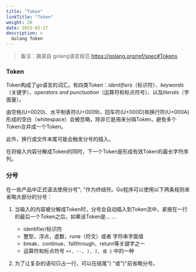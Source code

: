 ```yaml
---
title: "Token"
linkTitle: "Token"
weight: 20
date: 2025-02-27
description: >
  Golang Token
---
```




> 备注：摘录自 golang语言规范 https://golang.org/ref/spec#Tokens

### Token

Token构成了go语言的词汇。有四类Token：*identifiers*（标识符）、*keywords*（关键字）、*operators and punctuation*（运算符和标点符号）、以及*literals*（字面量）。

由空格(U+0020)、水平制表符(U+0009)、回车符(U+000D)和换行符(U+000A)形成的空白（whitespace）会被忽略，除非它是用来分隔Token，避免多个Token合并成一个Token。

此外，换行或文件末尾可能会触发分号的插入。

在将输入内容分解成Token的同时，下一个Token是形成有效Token的最长字符序列。

### 分号

在一些产品中正式语法使用分号"; "作为终结符。Go程序可以使用以下两条规则来省略大部分的分号：

1. 当输入的内容被分解成Token时，分号会自动插入到Token流中，紧接在一行的最后一个Token之后，如果该Token是... ...

	* identifier/标识符
	* 整型，浮点，虚数，rune（符文）或者 字符串字面值
	* break、continue、fallthrough、return等关键字之一
	* 运算符和标点符号 `++, --, ), ], 或 }` 中的一种

2. 为了让复杂的语句只占一行，可以在结尾") "或"}"前省略分号。
